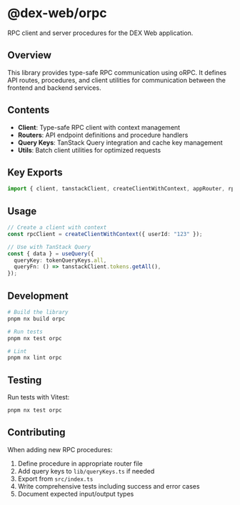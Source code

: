 # @dex-web/orpc

RPC client and server procedures for the DEX Web application.

## Overview

This library provides type-safe RPC communication using oRPC. It defines API routes, procedures, and client utilities for communication between the frontend and backend services.

## Contents

- **Client**: Type-safe RPC client with context management
- **Routers**: API endpoint definitions and procedure handlers
- **Query Keys**: TanStack Query integration and cache key management
- **Utils**: Batch client utilities for optimized requests

## Key Exports

```typescript
import { client, tanstackClient, createClientWithContext, appRouter, rpcHandler, tokenQueryKeys, QUERY_CONFIG, batchClients, createBatchClient } from "@dex-web/orpc";
```

## Usage

```typescript
// Create a client with context
const rpcClient = createClientWithContext({ userId: "123" });

// Use with TanStack Query
const { data } = useQuery({
  queryKey: tokenQueryKeys.all,
  queryFn: () => tanstackClient.tokens.getAll(),
});
```

## Development

```bash
# Build the library
pnpm nx build orpc

# Run tests
pnpm nx test orpc

# Lint
pnpm nx lint orpc
```

## Testing

Run tests with Vitest:

```bash
pnpm nx test orpc
```

## Contributing

When adding new RPC procedures:

1. Define procedure in appropriate router file
2. Add query keys to `lib/queryKeys.ts` if needed
3. Export from `src/index.ts`
4. Write comprehensive tests including success and error cases
5. Document expected input/output types
